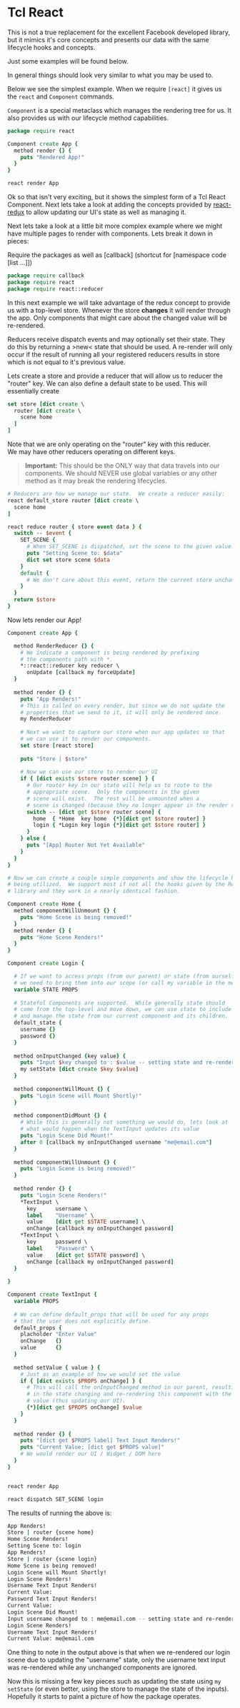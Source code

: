 # Tcl React

This is not a true replacement for the excellent Facebook developed library, but it 
mimics it's core concepts and presents our data with the same lifecycle hooks and 
concepts.

Just some examples will be found below.

In general things should look very similar to what you may be used to.  

Below we see the simplest example.  When we require `[react]` it gives us the 
`react` and `Component` commands.  
 
`Component` is a special metaclass which manages the rendering tree for us.  It 
also provides us with our lifecycle method capabilities.

```tcl
package require react

Component create App {
  method render {} {
    puts "Rendered App!"
  }
}

react render App
```

Ok so that isn't very exciting, but it shows the simplest form of a Tcl React Component.
Next lets take a look at adding the concepts provided by [react-redux](https://github.com/reactjs/react-redux) 
to allow updating our UI's state as well as managing it.

Next lets take a look at a little bit more complex example where we might have 
multiple pages to render with components.  Lets break it down in pieces:

Require the packages as well as [callback] (shortcut for [namespace code [list ...]])

```tcl
package require callback
package require react
package require react::reducer
```

In this next example we will take advantage of the redux concept to provide us 
with a top-level store.  Whenever the store **changes** it will render through 
the app.  Only components that might care about the changed value will be 
re-rendered. 

Reducers receive dispatch events and may optionally
set their state.  They do this by returning a >new< state
that should be used.  A re-render will only occur if the result
of running all your registered reducers results in store which is 
not equal to it's previous value.

Lets create a store and provide a reducer that will allow us to reducer the 
"router" key.  We can also define a default state to be used. 
This will essentially create 

```tcl
set store [dict create \
  router [dict create \
    scene home
  ]
]
```



Note that we are only operating on the "router" key with this reducer.  
We may have other reducers operating on different keys.

> **Important:** This should be the ONLY way that data travels into our components.  We 
> should NEVER use global variables or any other method as it may break the rendering lifecycles.

```tcl
# Reducers are how we manage our state.  We create a reducer easily:
react default_store router [dict create \
  scene home
]

react reduce router { store event data } {
  switch -- $event {
    SET_SCENE {
      # When SET_SCENE is dispatched, set the scene to the given value.
      puts "Setting Scene to: $data"
      dict set store scene $data
    }
    default { 
      # We don't care about this event, return the current store unchanged.
    }
  }
  return $store 
}
```

Now lets render our App!  

```tcl
Component create App {

  method RenderReducer {} {
    # We indicate a component is being rendered by prefixing 
    # the components path with *.
    *::react::reducer key reducer \
      onUpdate [callback my forceUpdate]
  }
  
  method render {} {
    puts "App Renders!"
    # This is called on every render, but since we do not update the 
    # properties that we send to it, it will only be rendered once.
    my RenderReducer
    
    # Next we want to capture our store when our app updates so that 
    # we can use it to render our components.
    set store [react store]
    
    puts "Store | $store"
    
    # Now we can use our store to render our UI
    if { [dict exists $store router scene] } {
      # Our router key in our state will help us to route to the 
      # appropriate scene.  Only the components in the given 
      # scene will exist.  The rest will be unmounted when a 
      # scene is changed (because they no longer appear in the render result).
      switch -- [dict get $store router scene] {
        home  { *Home  key home  {*}[dict get $store router] }
        login { *Login key login {*}[dict get $store router] }
      }
    } else {
      puts "[App] Router Not Yet Available"
    }
  }
}

# Now we can create a couple simple components and show the lifecycle hooks 
# being utilized.  We support most if not all the hooks given by the React 
# library and they work in a nearly identical fashion.

Component create Home {
  method componentWillUnmount {} {
    puts "Home Scene is being removed!"
  }
  method render {} {
    puts "Home Scene Renders!"
  }
}

Component create Login {

  # If we want to access props (from our parent) or state (from ourself)
  # we need to bring them into our scope (or call my variable in the method).
  variable STATE PROPS
  
  # Stateful Components are supported.  While generally state should 
  # come from the top-level and move down, we can use state to include 
  # and manage the state from our current component and its children.
  default_state {
    username {}
    password {}
  }
  
  method onInputChanged {key value} {
    puts "Input $key changed to : $value -- setting state and re-rendering"
    my setState [dict create $key $value]
  }
  
  method componentWillMount {} {
    puts "Login Scene will Mount Shortly!"
  }
  
  method componentDidMount {} {
    # While this is generally not something we would do, lets look at
    # what would happen when the TextInput updates its value
    puts "Login Scene Did Mount!"
    after 0 [callback my onInputChanged username "me@email.com"]
  }
  
  method componentWillUnmount {} {
    puts "Login Scene is being removed!"
  }
  
  method render {} {
    puts "Login Scene Renders!"
    *TextInput \
      key      username \
      label    "Username" \
      value    [dict get $STATE username] \
      onChange [callback my onInputChanged password]
    *TextInput \
      key      password \
      label    "Password" \
      value    [dict get $STATE password] \
      onChange [callback my onInputChanged password]
  }
  
}

Component create TextInput {
  variable PROPS
  
  # We can define default_props that will be used for any props 
  # that the user does not explicitly define.
  default_props {
    placholder "Enter Value"
    onChange   {}
    value      {}
  }
  
  method setValue { value } {
    # Just as an example of how we would set the value
    if { [dict exists $PROPS onChange] } {
      # This will call the onInputChanged method in our parent, resulting
      # in the state changing and re-rendering this component with the changed 
      # value (thus updating our UI).
      {*}[dict get $PROPS onChange] $value
    }
  }
  
  method render {} {
    puts "[dict get $PROPS label] Text Input Renders!"
    puts "Current Value: [dict get $PROPS value]"
    # We would render our UI / Widget / DOM here
  }
}


react render App

react dispatch SET_SCENE login
```

The results of running the above is:

```bash
App Renders!
Store | router {scene home}
Home Scene Renders!
Setting Scene to: login
App Renders!
Store | router {scene login}
Home Scene is being removed!
Login Scene will Mount Shortly!
Login Scene Renders!
Username Text Input Renders!
Current Value: 
Password Text Input Renders!
Current Value: 
Login Scene Did Mount!
Input username changed to : me@email.com -- setting state and re-rendering
Login Scene Renders!
Username Text Input Renders!
Current Value: me@email.com
```

One thing to note in the output above is that when we re-rendered our login scene 
due to updating the "username" state, only the username text input was re-rendered 
while any unchanged components are ignored.

Now this is missing a few key pieces such as updating the state using 
`my setState` (or even better, using the store to manage the state of the inputs). 
Hopefully it starts to paint a picture of how the package operates. 